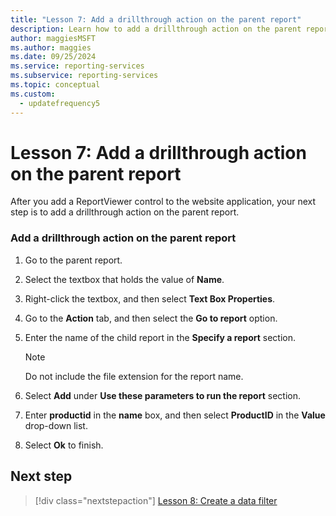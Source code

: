 ```yaml
---
title: "Lesson 7: Add a drillthrough action on the parent report"
description: Learn how to add a drillthrough action on the parent report after you add a ReportViewer control to the website application.
author: maggiesMSFT
ms.author: maggies
ms.date: 09/25/2024
ms.service: reporting-services
ms.subservice: reporting-services
ms.topic: conceptual
ms.custom:
  - updatefrequency5
---
```

# Lesson 7: Add a drillthrough action on the parent report
After you add a ReportViewer control to the website application, your next step is to add a drillthrough action on the parent report.  
  
### Add a drillthrough action on the parent report  
  
1.  Go to the parent report.  
  
2.  Select the textbox that holds the value of **Name**.  
  
3.  Right-click the textbox, and then select **Text Box Properties**.  
  
4.  Go to the **Action** tab, and then select the **Go to report** option.  
  
5.  Enter the name of the child report in the **Specify a report** section.  
  
    > [!NOTE]
    > Do not include the file extension for the report name.  
  
6.  Select **Add** under **Use these parameters to run the report** section.  
  
7.  Enter **productid** in the **name** box, and then select **ProductID** in the **Value** drop-down list.  
  
8.  Select **Ok** to finish.  
  
## Next step

> [!div class="nextstepaction"]
> [Lesson 8: Create a data filter](../reporting-services/lesson-8-create-a-data-filter.md)
